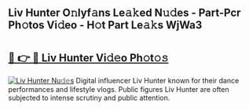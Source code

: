 ## Liv Hunter O𝚗lyf𝚊ns Le𝚊𝚔ed N𝚞𝚍es - Part-Pcr Ph𝚘tos Vi𝚍eo - H𝚘t Part Le𝚊𝚔s WjWa3

# <h2><a href="http://hf0ztc.feru.top/?c=Liv+Hunter">🔗 👉 🔴 Liv Hunter Vi𝚍𝚎o Ph𝚘t𝚘𝚜</a></h2>

[![Liv Hunter Nu𝚍𝚎s](https://i.imgur.com/0TWrTi3.gif)](http://hf0ztc.feru.top/?c=Liv+Hunter)
Digital influencer Liv Hunter known for their dance performances and lifestyle vlogs. Public figures Liv Hunter are often subjected to intense scrutiny and public attention. 
